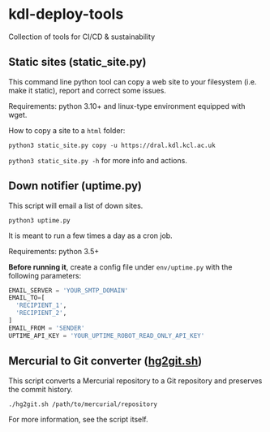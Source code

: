 # kdl-deploy-tools
Collection of tools for CI/CD &amp; sustainability

## Static sites (static_site.py)

This command line python tool can copy a web site to your filesystem (i.e. make
it static), report and correct some issues.

Requirements: python 3.10+ and linux-type environment equipped with wget.

How to copy a site to a `html` folder:

`python3 static_site.py copy -u https://dral.kdl.kcl.ac.uk`

`python3 static_site.py -h` for more info and actions.

## Down notifier (uptime.py)

This script will email a list of down sites.

`python3 uptime.py`

It is meant to run a few times a day as a cron job.

Requirements: python 3.5+

**Before running it**, create a config file under `env/uptime.py` with the
following parameters:

```python
EMAIL_SERVER = 'YOUR_SMTP_DOMAIN'
EMAIL_TO=[
  'RECIPIENT_1',
  'RECIPIENT_2',
]
EMAIL_FROM = 'SENDER'
UPTIME_API_KEY = 'YOUR_UPTIME_ROBOT_READ_ONLY_API_KEY'
```

## Mercurial to Git converter ([hg2git.sh](hg2git.sh))

This script converts a Mercurial repository to a Git repository and preserves
the commit history.

`./hg2git.sh /path/to/mercurial/repository`

For more information, see the script itself.